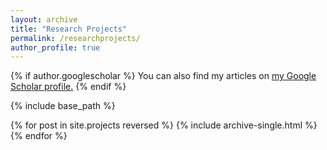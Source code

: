 ```yaml
---
layout: archive
title: "Research Projects"
permalink: /researchprojects/
author_profile: true
---
```


{% if author.googlescholar %}
  You can also find my articles on <u><a href="{{author.googlescholar}}">my Google Scholar profile</a>.</u>
{% endif %}

{% include base_path %}

{% for post in site.projects reversed %}
  {% include archive-single.html %}
{% endfor %}
